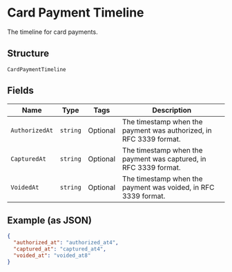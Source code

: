
# Card Payment Timeline

The timeline for card payments.

## Structure

`CardPaymentTimeline`

## Fields

| Name | Type | Tags | Description |
|  --- | --- | --- | --- |
| `AuthorizedAt` | `string` | Optional | The timestamp when the payment was authorized, in RFC 3339 format. |
| `CapturedAt` | `string` | Optional | The timestamp when the payment was captured, in RFC 3339 format. |
| `VoidedAt` | `string` | Optional | The timestamp when the payment was voided, in RFC 3339 format. |

## Example (as JSON)

```json
{
  "authorized_at": "authorized_at4",
  "captured_at": "captured_at4",
  "voided_at": "voided_at8"
}
```

